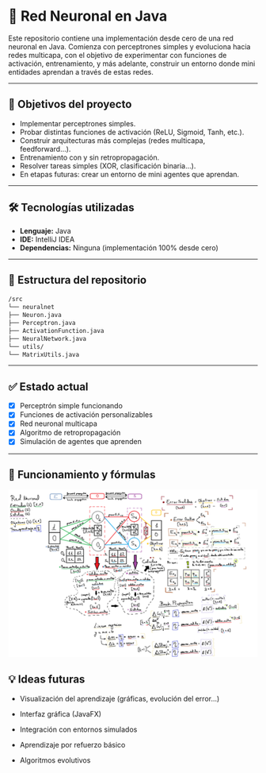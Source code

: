 # 🧠 Red Neuronal en Java

Este repositorio contiene una implementación desde cero de una red neuronal en Java. Comienza con perceptrones simples y evoluciona hacia redes multicapa, con el objetivo de experimentar con funciones de activación, entrenamiento, y más adelante, construir un entorno donde mini entidades aprendan a través de estas redes.

---

## 🚀 Objetivos del proyecto

- Implementar perceptrones simples.
- Probar distintas funciones de activación (ReLU, Sigmoid, Tanh, etc.).
- Construir arquitecturas más complejas (redes multicapa, feedforward...).
- Entrenamiento con y sin retropropagación.
- Resolver tareas simples (XOR, clasificación binaria...).
- En etapas futuras: crear un entorno de mini agentes que aprendan.

---

## 🛠️ Tecnologías utilizadas

- **Lenguaje:** Java
- **IDE:** IntelliJ IDEA
- **Dependencias:** Ninguna (implementación 100% desde cero)

---

## 📁 Estructura del repositorio

```
/src
└── neuralnet
├── Neuron.java
├── Perceptron.java
├── ActivationFunction.java
├── NeuralNetwork.java
└── utils/
└── MatrixUtils.java
```

---

## ✅ Estado actual

- [x] Perceptrón simple funcionando
- [x] Funciones de activación personalizables
- [x] Red neuronal multicapa
- [x] Algoritmo de retropropagación
- [x] Simulación de agentes que aprenden

---

## 🧪 Funcionamiento y fórmulas

![img.png](img.png)


## 💡 Ideas futuras

- Visualización del aprendizaje (gráficas, evolución del error...)

- Interfaz gráfica (JavaFX)

- Integración con entornos simulados

- Aprendizaje por refuerzo básico

- Algoritmos evolutivos

